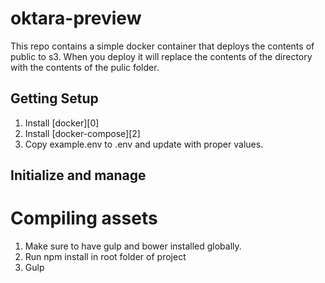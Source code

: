 # oktara-preview

This repo contains a simple docker container that deploys the contents of public to s3.
When you deploy it will replace the contents of the directory with the contents of the pulic folder.

## Getting Setup
1. Install [docker][0]
2. Install [docker-compose][2]
3. Copy example.env to .env and update with proper values.

## Initialize and manage




# Compiling assets
1. Make sure to have gulp and bower installed globally.
2. Run npm install in root folder of project
3. Gulp


